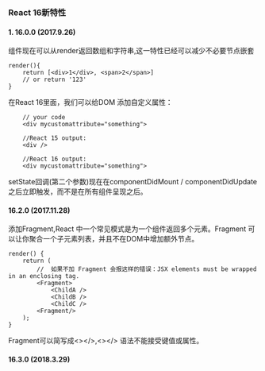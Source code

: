 ### React 16新特性
#### 1. 16.0.0 (2017.9.26)

组件现在可以从render返回数组和字符串,这一特性已经可以减少不必要节点嵌套 
```
render(){
    return [<div>1</div>, <span>2</span>]
    // or return '123'
}
```

在React 16里面，我们可以给DOM  添加自定义属性：
```
    // your code
    <div mycustomattribute="something">
    
    //React 15 output:
    <div />
    
    //React 16 output:
    <div mycustomattribute="something">
```

setState回调(第二个参数)现在在componentDidMount / componentDidUpdate之后立即触发，而不是在所有组件呈现之后。

#### 16.2.0 (2017.11.28)
添加Fragment,React 中一个常见模式是为一个组件返回多个元素。Fragment 可以让你聚合一个子元素列表，并且不在DOM中增加额外节点。
```
render() {
    return (
        //  如果不加 Fragment 会报这样的错误：JSX elements must be wrapped in an enclosing tag. 
        <Fragment>
            <ChildA />
            <ChildB />
            <ChildC />
        <Fragment/>
    );
}
```
Fragment可以简写成<></>,<></> 语法不能接受键值或属性。

#### 16.3.0 (2018.3.29)